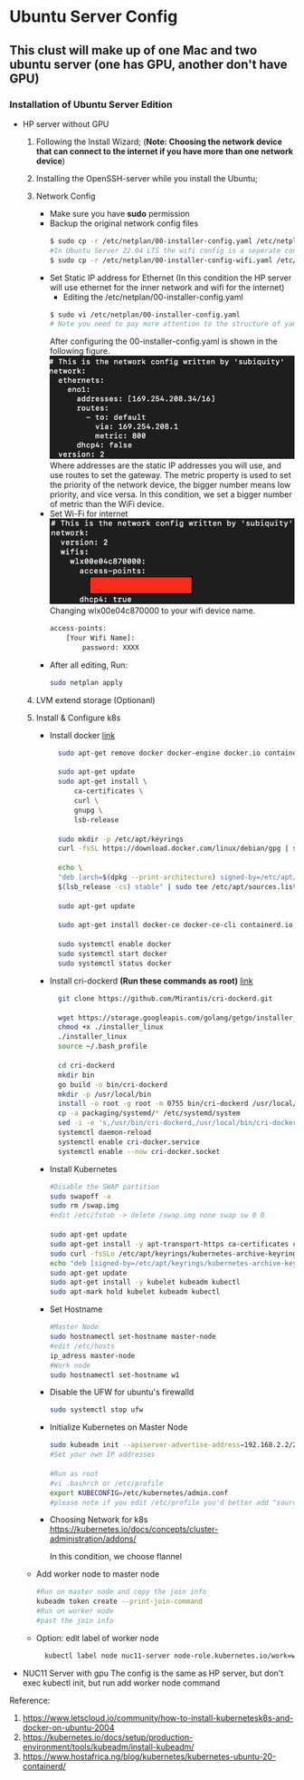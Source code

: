 # Ubuntu Server Config
## This clust will make up of one Mac and two ubuntu server (one has GPU, another don't have GPU)
### Installation of Ubuntu Server Edition
- HP server without GPU
  1. Following the Install Wizard; 
   (**Note: Choosing the network device **that can **connect** to the** internet if you have more than one network device**)
  2. Installing the OpenSSH-server while you install the Ubuntu;
  3. Network Config
       - Make sure you have **sudo** permission
       - Backup the original network config files
           ```bash
           $ sudo cp -r /etc/netplan/00-installer-config.yaml /etc/netplan/00-installer-config.yaml.bak
           #In Ubuntu Server 22.04 LTS the wifi config is a seperate config file, you also can set wifi and ethernet in one config file
           $ sudo cp -r /etc/netplan/00-installer-config-wifi.yaml /etc/netplan/00-installer-config-wifi.yaml
           ``` 
        - Set Static IP address for Ethernet (In this condition the HP server will use ethernet for the inner network and wifi for the internet)
           -  Editing the /etc/netplan/00-installer-config.yaml 
           ```bash
           $ sudo vi /etc/netplan/00-installer-config.yaml
           # Note you need to pay more attention to the structure of yaml file, especially the space
           ```
           After configuring the 00-installer-config.yaml is shown in the following figure.
           ![avatar](ethernet.png)
           Where addresses are the static IP addresses you will use, and use routes to set the gateway. The metric property is used to set the priority of the network device, the bigger number means low priority, and vice versa. In this condition, we set a bigger number of metric than the WiFi device.
       - Set Wi-Fi for internet
             ![avatar](wifi.png)   
         Changing wlx00e04c870000 to your wifi device name.
         ```bash
         access-points:
             [Your Wifi Name]:
                 password: XXXX
         ```
        - After all editing, Run:
            ```bash
            sudo netplan apply
            ```
  4. LVM extend storage (Optionanl) 
    
  5. Install & Configure k8s
      - Install docker [link](https://docs.docker.com/engine/install/ubuntu/)
        ```bash
          sudo apt-get remove docker docker-engine docker.io containerd runc
          
          sudo apt-get update
          sudo apt-get install \ 
              ca-certificates \
              curl \
              gnupg \
              lsb-release

          sudo mkdir -p /etc/apt/keyrings
          curl -fsSL https://download.docker.com/linux/debian/gpg | sudo gpg --dearmor -o /etc/apt/keyrings/docker.gpg

          echo \
          "deb [arch=$(dpkg --print-architecture) signed-by=/etc/apt/keyrings/docker.gpg] https://download.docker.com/linux/debian \
          $(lsb_release -cs) stable" | sudo tee /etc/apt/sources.list.d/docker.list > /dev/null

          sudo apt-get update

          sudo apt-get install docker-ce docker-ce-cli containerd.io docker-compose-plugin

          sudo systemctl enable docker
          sudo systemctl start docker
          sudo systemctl status docker       
        ```  
      - Install cri-dockerd  **(Run these commands as root)** [link](https://github.com/Mirantis/cri-dockerd)
        ```bash
          git clone https://github.com/Mirantis/cri-dockerd.git

          wget https://storage.googleapis.com/golang/getgo/installer_linux
          chmod +x ./installer_linux
          ./installer_linux
          source ~/.bash_profile

          cd cri-dockerd
          mkdir bin
          go build -o bin/cri-dockerd
          mkdir -p /usr/local/bin
          install -o root -g root -m 0755 bin/cri-dockerd /usr/local/bin/cri-dockerd
          cp -a packaging/systemd/* /etc/systemd/system
          sed -i -e 's,/usr/bin/cri-dockerd,/usr/local/bin/cri-dockerd,' /etc/systemd/system/cri-docker.service
          systemctl daemon-reload
          systemctl enable cri-docker.service
          systemctl enable --now cri-docker.socket

        ``` 
      - Install Kubernetes
        
        ```bash
        #Disable the SWAP partition
        sudo swapoff -a
        sudo rm /swap.img
        #edit /etc/fstab -> delete /swap.img none swap sw 0 0
    
        sudo apt-get update
        sudo apt-get install -y apt-transport-https ca-certificates curl
        sudo curl -fsSLo /etc/apt/keyrings/kubernetes-archive-keyring.gpg https://packages.cloud.google.com/apt/doc/apt-key.gpg
        echo "deb [signed-by=/etc/apt/keyrings/kubernetes-archive-keyring.gpg] https://apt.kubernetes.io/ kubernetes-xenial main" | sudo tee /etc/apt/sources.list.d/kubernetes.list
        sudo apt-get update
        sudo apt-get install -y kubelet kubeadm kubectl
        sudo apt-mark hold kubelet kubeadm kubectl
        ```
     - Set Hostname
        ```bash
        #Master Node
        sudo hostnamectl set-hostname master-node
        #edit /etc/hosts
        ip_adress master-node
        #Work node
        sudo hostnamectl set-hostname w1
        ```
     - Disable the UFW for ubuntu's firewalld
        ```bash
        sudo systemctl stop ufw
        ``` 
     - Initialize Kubernetes on Master Node
       ```bash
       sudo kubeadm init --apiserver-advertise-address=192.168.2.2/24
       #Set your own IP addresses 

       #Run as root
       #vi .bashrch or /etc/profile
       export KUBECONFIG=/etc/kubernetes/admin.conf
       #please note if you edit /etc/profile you'd better add "source /etc/profile" to your .bashrc
       ```
     - Choosing Network for k8s
        https://kubernetes.io/docs/concepts/cluster-administration/addons/

        In this condition, we choose flannel

    - Add worker node to master node
      
      ```bash
      #Run on master node and copy the join info
      kubeadm token create --print-join-command
      #Run on worker node
      #past the join info
      ```
    - Option: edit label of worker node
      ```bash 
        kubectl label node nuc11-server node-role.kubernetes.io/work=worker 
      ```  
- NUC11 Server with gpu
  The config is the same as HP server, but don't exec kubectl init, but run add worker node  command

       

    
Reference: 

1. https://www.letscloud.io/community/how-to-install-kubernetesk8s-and-docker-on-ubuntu-2004
2. https://kubernetes.io/docs/setup/production-environment/tools/kubeadm/install-kubeadm/
3. https://www.hostafrica.ng/blog/kubernetes/kubernetes-ubuntu-20-containerd/
